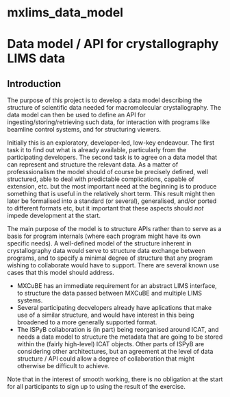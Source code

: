 # mxlims_data_model
Data model / API for crystallography LIMS data
==============================================

Introduction
------------

The purpose of this project is to develop a data model describing the structure of scientific data needed for macromolecular crystallography. The data model can then be used to define an API for ingesting/storing/retrieving such data, for interaction with programs like beamline control systems, and for structuring viewers.

Initially this is an exploratory, developer-led, low-key endeavour. The first task it to find out what is already available, particularly from the participating developers. The second task is to agree on a data model that can represent and structure the relevant data. As a matter of professsionalism the model should of course be precisely defined, well structured, able to deal with predictable complications, capable of extension, etc. but the most important need at the beginning is to produce something that is useful in the relatively short term. This result might then later be formalised into a standard (or several), generalised, and/or ported to different formats etc, but it important that these aspects should *not* impede development at the start.

The main purpose of the model is to structure APIs rather than to serve as a basis for program internals (where each program might have its own specific needs). A well-defined model of the structure inherent in crystallography data would serve to structure data exchange between programs, and to specify a minimal degree of structure that any program wishing to collaborate would have to support. There are several known use cases that this model should address. 

  - MXCuBE has an immediate requirement for an abstract LIMS interface, to structure the data passed between MXCuBE and multiple LIMS systems.
  - Several participating decvelopers already have aplications that make use of a similar structure, and would have interest in this being broadened to a more generally supported format.
  - The ISPyB collaboration is (in part) being reorganised around ICAT, and needs a data model to structure the metadata that are going to be stored within the (fairly high-level) ICAT objects. Other parts of ISPyB are considering other architectures, but an agreement at the level of data structure / API could allow a degree of collaboration that might otherwise be difficult to achieve.

Note that in the interest of smooth working, there is no obligation at the start for all participants to sign up to using the result of the exercise.
